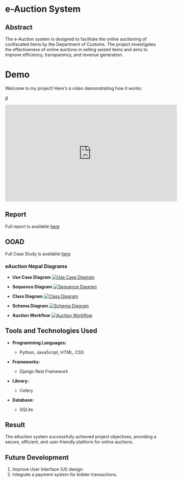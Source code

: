 # e-Auction System

## Abstract

The e-Auction system is designed to facilitate the online auctioning of confiscated items by the Department of Customs. The project investigates the effectiveness of online auctions in selling seized items and aims to improve efficiency, transparency, and revenue generation.

# Demo
Welcome to my project! Here's a video demonstrating how it works:

[d](https://www.youtube.com/embed/fKMxd1meZNM)
<iframe width="560" height="315" src="https://www.youtube.com/embed/fKMxd1meZNM" frameborder="0" allowfullscreen></iframe>


## Report
Full report is available [here](https://github.com/99-NinetyNine/eAuction_Nepal/blob/master/eAuction%20Final%20report.docx.pdf)

## OOAD
Full Case Study is available [here](https://github.com/99-NinetyNine/eAuction_Nepal/blob/master/eAuction_Nepal_OOAD.pdf)

### eAuction Nepal Diagrams

- **Use Case Diagram**
  [![Use Case Diagram](https://github.com/99-NinetyNine/eAuction_Nepal/blob/master/media/AuctionImages/usecase.png)](https://github.com/99-NinetyNine/eAuction_Nepal/blob/master/media/AuctionImages/usecase.png)

- **Sequence Diagram**
  [![Sequence Diagram](https://github.com/99-NinetyNine/eAuction_Nepal/blob/master/media/AuctionImages/seuce.png)](https://github.com/99-NinetyNine/eAuction_Nepal/blob/master/media/AuctionImages/seuce.png)

- **Class Diagram**
  [![Class Diagram](https://github.com/99-NinetyNine/eAuction_Nepal/blob/master/media/AuctionImages/class.png)](https://github.com/99-NinetyNine/eAuction_Nepal/blob/master/media/AuctionImages/class.png)

- **Schema Diagram**
  [![Schema Diagram](https://github.com/99-NinetyNine/eAuction_Nepal/blob/master/media/AuctionImages/rdbms.png)](https://github.com/99-NinetyNine/eAuction_Nepal/blob/master/media/AuctionImages/rdbms.png)

- **Auction Workflow**
  [![Auction Workflow](https://github.com/99-NinetyNine/eAuction_Nepal/blob/master/media/AuctionImages/auction_workflow_vqdCB80.png)](https://github.com/99-NinetyNine/eAuction_Nepal/blob/master/media/AuctionImages/auction_workflow_vqdCB80.png)
  

## Tools and Technologies Used

- **Programming Languages:**
  - Python, JavaScript, HTML, CSS
  
- **Frameworks:**
  - Django Rest Framework
- **Library:**
   - Celery
- **Database:**
  - SQLite

## Result

The eAuction system successfully achieved project objectives, providing a secure, efficient, and user-friendly platform for online auctions.

## Future Development

1. Improve User Interface (UI) design.
2. Integrate a payment system for bidder transactions.
